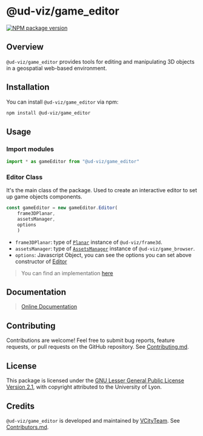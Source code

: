 # @ud-viz/game_editor

[![NPM package version](https://badgen.net/npm/v/@ud-viz/game_editor)](https://npmjs.com/package/@ud-viz/game_editor)

## Overview

`@ud-viz/game_editor` provides tools for editing and manipulating 3D objects in a geospatial web-based environment. 

## Installation

You can install `@ud-viz/game_editor` via npm:

```bash
npm install @ud-viz/game_editor
```

## Usage

### Import modules

```js
import * as gameEditor from "@ud-viz/game_editor"
```

### Editor Class 

It's the main class of the package. Used to create an interactive editor 
to set up game objects components.

```js
const gameEditor = new gameEditor.Editor(
    frame3DPlanar,
    assetsManager,
    options
    )
```

- `frame3DPlanar`: type of [`Planar`](https://github.com/VCityTeam/UD-Viz/blob/master/packages/frame3d/src/Planar.js) instance of `@ud-viz/frame3d`. 
- `assetsManager`: type of [`AssetsManager`](https://github.com/VCityTeam/UD-Viz/blob/master/packages/game_browser/src/AssetManager.js) instance of `@ud-viz/game_browser`.
- `options`: Javascript Object, you can see the options you can set above constructor of [Editor](https://github.com/VCityTeam/UD-Viz/blob/master/packages/game_editor/src/index.js#L86)

> You can find an implementation [here](https://github.com/VCityTeam/UD-Viz/blob/master/examples/game_editor.html)

## Documentation

> [Online Documentation](https://vcityteam.github.io/UD-Viz/html/game_editor/)

## Contributing

Contributions are welcome! Feel free to submit bug reports, feature requests, or pull requests on the GitHub repository. See [Contributing.md](https://github.com/VCityTeam/UD-Viz/blob/master/docs/static/Contributing.md).

## License

This package is licensed under the [GNU Lesser General Public License Version 2.1](https://github.com/VCityTeam/UD-Viz/blob/master/LICENSE.md), with copyright attributed to the University of Lyon.

## Credits

`@ud-viz/game_editor` is developed and maintained by [VCityTeam](https://github.com/VCityTeam). See [Contributors.md](https://github.com/VCityTeam/UD-Viz/blob/master/docs/static/Contributors.md).